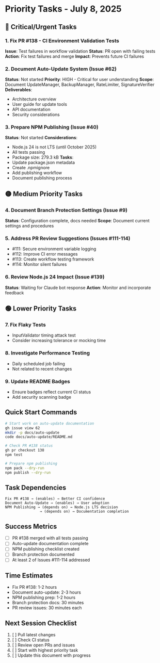 # Priority Tasks - July 8, 2025

## 🔴 Critical/Urgent Tasks

### 1. Fix PR #138 - CI Environment Validation Tests
**Issue**: Test failures in workflow validation
**Status**: PR open with failing tests
**Action**: Fix test failures and merge
**Impact**: Prevents future CI failures

### 2. Document Auto-Update System (Issue #62)
**Status**: Not started
**Priority**: HIGH - Critical for user understanding
**Scope**: Document UpdateManager, BackupManager, RateLimiter, SignatureVerifier
**Deliverables**:
- Architecture overview
- User guide for update tools
- API documentation
- Security considerations

### 3. Prepare NPM Publishing (Issue #40)
**Status**: Not started
**Considerations**: 
- Node.js 24 is not LTS (until October 2025)
- All tests passing
- Package size: 279.3 kB
**Tasks**:
- Update package.json metadata
- Create .npmignore
- Add publishing workflow
- Document publishing process

## 🟡 Medium Priority Tasks

### 4. Document Branch Protection Settings (Issue #9)
**Status**: Configuration complete, docs needed
**Scope**: Document current settings and procedures

### 5. Address PR Review Suggestions (Issues #111-114)
- #111: Secure environment variable logging
- #112: Improve CI error messages
- #113: Create workflow testing framework
- #114: Monitor silent failures

### 6. Review Node.js 24 Impact (Issue #139)
**Status**: Waiting for Claude bot response
**Action**: Monitor and incorporate feedback

## 🟢 Lower Priority Tasks

### 7. Fix Flaky Tests
- InputValidator timing attack test
- Consider increasing tolerance or mocking time

### 8. Investigate Performance Testing
- Daily scheduled job failing
- Not related to recent changes

### 9. Update README Badges
- Ensure badges reflect current CI status
- Add security scanning badge

## Quick Start Commands

```bash
# Start work on auto-update documentation
gh issue view 62
mkdir -p docs/auto-update
code docs/auto-update/README.md

# Check PR #138 status
gh pr checkout 138
npm test

# Prepare npm publishing
npm pack --dry-run
npm publish --dry-run
```

## Task Dependencies

```
Fix PR #138 → (enables) → Better CI confidence
Document Auto-Update → (enables) → User adoption
NPM Publishing → (depends on) → Node.js LTS decision
                → (depends on) → Documentation completion
```

## Success Metrics

- [ ] PR #138 merged with all tests passing
- [ ] Auto-update documentation complete
- [ ] NPM publishing checklist created
- [ ] Branch protection documented
- [ ] At least 2 of Issues #111-114 addressed

## Time Estimates

- Fix PR #138: 1-2 hours
- Document auto-update: 2-3 hours
- NPM publishing prep: 1-2 hours
- Branch protection docs: 30 minutes
- PR review issues: 30 minutes each

## Next Session Checklist

1. [ ] Pull latest changes
2. [ ] Check CI status
3. [ ] Review open PRs and issues
4. [ ] Start with highest priority task
5. [ ] Update this document with progress